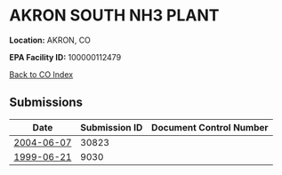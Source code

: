# AKRON SOUTH NH3 PLANT

**Location:** AKRON, CO

**EPA Facility ID:** 100000112479

[Back to CO Index](../../index.md)

## Submissions

| Date | Submission ID | Document Control Number |
|------|--------------|-------------------------|
| [2004-06-07](submissions/30823.md) | 30823 |  |
| [1999-06-21](submissions/9030.md) | 9030 |  |
